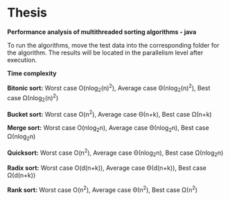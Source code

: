 # Thesis 
**Performance analysis of multithreaded sorting algorithms - java**

To run the algorithms, move the test data into the corresponding folder for the algorithm. The results will be located in the parallelism level after execution.

**Time complexity**

**Bitonic sort:** Worst case O(nlog<sub>2</sub>(n)<sup>2</sup>), Average case Θ(nlog<sub>2</sub>(n)<sup>2</sup>), Best case Ω(nlog<sub>2</sub>(n)<sup>2</sup>)

**Bucket sort:** Worst case O(n<sup>2</sup>), Average case Θ(n+k), Best case Ω(n+k)

**Merge sort:** Worst case O(nlog<sub>2</sub>n), Average case Θ(nlog<sub>2</sub>n), Best case Ω(nlog<sub>2</sub>n)

**Quicksort:** Worst case O(n<sup>2</sup>), Average case Θ(nlog<sub>2</sub>n), Best case Ω(nlog<sub>2</sub>n)

**Radix sort:** Worst case O(d(n+k)), Average case Θ(d(n+k)), Best case Ω(d(n+k))

**Rank sort:** Worst case O(n<sup>2</sup>), Average case Θ(n<sup>2</sup>), Best case Ω(n<sup>2</sup>)
